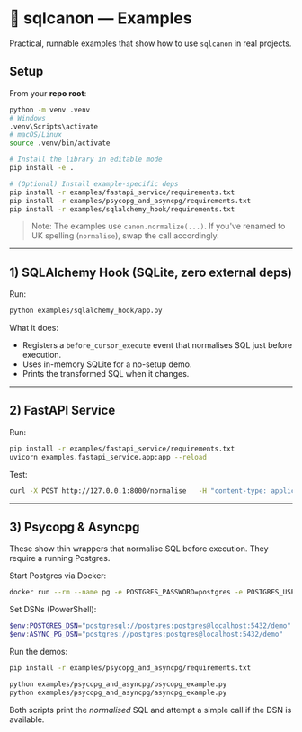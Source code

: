 # 🧪 sqlcanon — Examples

Practical, runnable examples that show how to use `sqlcanon` in real projects.

## Setup

From your **repo root**:

```bash
python -m venv .venv
# Windows
.venv\Scripts\activate
# macOS/Linux
source .venv/bin/activate

# Install the library in editable mode
pip install -e .

# (Optional) Install example-specific deps
pip install -r examples/fastapi_service/requirements.txt
pip install -r examples/psycopg_and_asyncpg/requirements.txt
pip install -r examples/sqlalchemy_hook/requirements.txt
```

> Note: The examples use `canon.normalize(...)`. If you've renamed to UK spelling (`normalise`), swap the call accordingly.

---

## 1) SQLAlchemy Hook (SQLite, zero external deps)

Run:
```bash
python examples/sqlalchemy_hook/app.py
```

What it does:
- Registers a `before_cursor_execute` event that normalises SQL just before execution.
- Uses in-memory SQLite for a no-setup demo.
- Prints the transformed SQL when it changes.

---

## 2) FastAPI Service

Run:
```bash
pip install -r examples/fastapi_service/requirements.txt
uvicorn examples.fastapi_service.app:app --reload
```

Test:
```bash
curl -X POST http://127.0.0.1:8000/normalise   -H "content-type: application/json"   -d '{"sql":"select * from t where a in (3,2,1) and b=1"}'
```

---

## 3) Psycopg & Asyncpg

These show thin wrappers that normalise SQL before execution. They require a running Postgres.

Start Postgres via Docker:
```bash
docker run --rm --name pg -e POSTGRES_PASSWORD=postgres -e POSTGRES_USER=postgres -e POSTGRES_DB=demo -p 5432:5432 postgres:16
```

Set DSNs (PowerShell):
```powershell
$env:POSTGRES_DSN="postgresql://postgres:postgres@localhost:5432/demo"
$env:ASYNC_PG_DSN="postgres://postgres:postgres@localhost:5432/demo"
```

Run the demos:
```bash
pip install -r examples/psycopg_and_asyncpg/requirements.txt

python examples/psycopg_and_asyncpg/psycopg_example.py
python examples/psycopg_and_asyncpg/asyncpg_example.py
```

Both scripts print the *normalised* SQL and attempt a simple call if the DSN is available.
